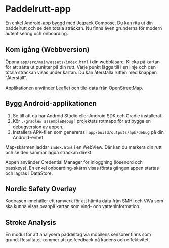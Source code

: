# Paddelrutt-app

En enkel Android-app byggd med Jetpack Compose. Du kan rita ut din paddelrutt och se den totala sträckan. Nu finns även grunderna för modern autentisering och onboarding.

## Kom igång (Webbversion)

Öppna `app/src/main/assets/index.html` i din webbläsare. Klicka på kartan för att sätta ut punkter på din rutt. Varje punkt läggs till i en linje och den totala sträckan visas under kartan. Du kan återställa rutten med knappen "Återställ".

Applikationen använder [Leaflet](https://leafletjs.com/) och tile-data från OpenStreetMap.

## Bygg Android-applikationen

1. Se till att du har Android Studio eller Android SDK och Gradle installerat.
2. Kör `./gradlew assembleDebug` i projektets rotmapp för att bygga en debugversion av appen.
3. Installera APK-filen som genereras i `app/build/outputs/apk/debug` på din Android-enhet.


Map-skärmen laddar `index.html` i en WebView. Där kan du markera din rutt och se den sammanlagda sträckan direkt.

Appen använder Credential Manager för inloggning (lösenord och passkeys). En enkel onboarding-skärm visas första gången appen startas och lagras i DataStore.

## Nordic Safety Overlay

Kodbasen innehåller ett ramverk för att hämta data från SMHI och ViVa som ska kunna visas ovanpå kartan som vind- och vatteninformation.

## Stroke Analysis

En modul för att analysera paddeltag via mobilens sensorer finns som grund. Resultatet kommer att ge feedback på kadens och effektivitet.
